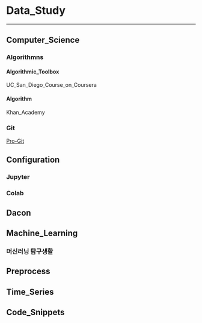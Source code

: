 # Data_Study
----------
## Computer_Science
### Algorithmns
#### Algorithmic_Toolbox
UC_San_Diego_Course_on_Coursera
#### Algorithm
Khan_Academy
### Git
[Pro-Git](https://git-scm.com/book/ko/v2)
## Configuration
### Jupyter
### Colab
## Dacon
## Machine_Learning
### 머신러닝 탐구생활
## Preprocess
## Time_Series
## Code_Snippets
